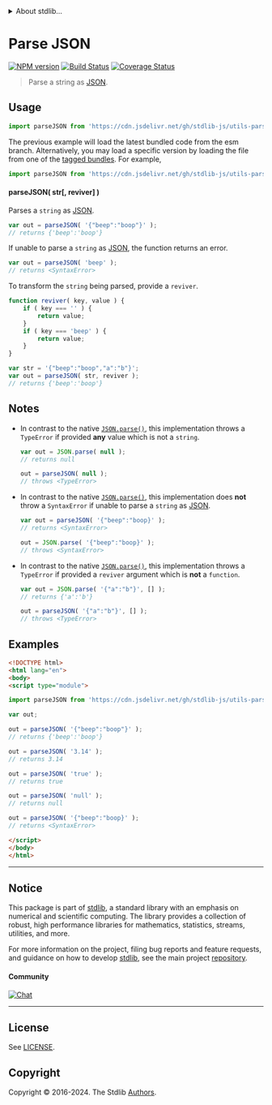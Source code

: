 <!--

@license Apache-2.0

Copyright (c) 2018 The Stdlib Authors.

Licensed under the Apache License, Version 2.0 (the "License");
you may not use this file except in compliance with the License.
You may obtain a copy of the License at

   http://www.apache.org/licenses/LICENSE-2.0

Unless required by applicable law or agreed to in writing, software
distributed under the License is distributed on an "AS IS" BASIS,
WITHOUT WARRANTIES OR CONDITIONS OF ANY KIND, either express or implied.
See the License for the specific language governing permissions and
limitations under the License.

-->


<details>
  <summary>
    About stdlib...
  </summary>
  <p>We believe in a future in which the web is a preferred environment for numerical computation. To help realize this future, we've built stdlib. stdlib is a standard library, with an emphasis on numerical and scientific computation, written in JavaScript (and C) for execution in browsers and in Node.js.</p>
  <p>The library is fully decomposable, being architected in such a way that you can swap out and mix and match APIs and functionality to cater to your exact preferences and use cases.</p>
  <p>When you use stdlib, you can be absolutely certain that you are using the most thorough, rigorous, well-written, studied, documented, tested, measured, and high-quality code out there.</p>
  <p>To join us in bringing numerical computing to the web, get started by checking us out on <a href="https://github.com/stdlib-js/stdlib">GitHub</a>, and please consider <a href="https://opencollective.com/stdlib">financially supporting stdlib</a>. We greatly appreciate your continued support!</p>
</details>

# Parse JSON

[![NPM version][npm-image]][npm-url] [![Build Status][test-image]][test-url] [![Coverage Status][coverage-image]][coverage-url] <!-- [![dependencies][dependencies-image]][dependencies-url] -->

> Parse a string as [JSON][json].



<section class="usage">

## Usage

```javascript
import parseJSON from 'https://cdn.jsdelivr.net/gh/stdlib-js/utils-parse-json@esm/index.mjs';
```
The previous example will load the latest bundled code from the esm branch. Alternatively, you may load a specific version by loading the file from one of the [tagged bundles](https://github.com/stdlib-js/utils-parse-json/tags). For example,

```javascript
import parseJSON from 'https://cdn.jsdelivr.net/gh/stdlib-js/utils-parse-json@v0.2.0-esm/index.mjs';
```

#### parseJSON( str\[, reviver] )

Parses a `string` as [JSON][json].

```javascript
var out = parseJSON( '{"beep":"boop"}' );
// returns {'beep':'boop'}
```

If unable to parse a `string` as [JSON][json], the function returns an error.

```javascript
var out = parseJSON( 'beep' );
// returns <SyntaxError>
```

To transform the `string` being parsed, provide a `reviver`.

```javascript
function reviver( key, value ) {
    if ( key === '' ) {
        return value;
    }
    if ( key === 'beep' ) {
        return value;
    }
}

var str = '{"beep":"boop","a":"b"}';
var out = parseJSON( str, reviver );
// returns {'beep':'boop'}
```

</section>

<!-- /.usage -->

<section class="notes">

## Notes

-   In contrast to the native [`JSON.parse()`][json-parse], this implementation throws a `TypeError` if provided **any** value which is not a `string`.

    ```javascript
    var out = JSON.parse( null );
    // returns null

    out = parseJSON( null );
    // throws <TypeError>
    ```

-   In contrast to the native [`JSON.parse()`][json-parse], this implementation does **not** throw a `SyntaxError` if unable to parse a `string` as [JSON][json].

    ```javascript
    var out = parseJSON( '{"beep":"boop}' );
    // returns <SyntaxError>

    out = JSON.parse( '{"beep":"boop}' );
    // throws <SyntaxError>
    ```

-   In contrast to the native [`JSON.parse()`][json-parse], this implementation throws a `TypeError` if provided a `reviver` argument which is **not** a `function`.

    ```javascript
    var out = JSON.parse( '{"a":"b"}', [] );
    // returns {'a':'b'}

    out = parseJSON( '{"a":"b"}', [] );
    // throws <TypeError>
    ```

</section>

<!-- /.notes -->

<section class="examples">

## Examples

<!-- eslint no-undef: "error" -->

```html
<!DOCTYPE html>
<html lang="en">
<body>
<script type="module">

import parseJSON from 'https://cdn.jsdelivr.net/gh/stdlib-js/utils-parse-json@esm/index.mjs';

var out;

out = parseJSON( '{"beep":"boop"}' );
// returns {'beep':'boop'}

out = parseJSON( '3.14' );
// returns 3.14

out = parseJSON( 'true' );
// returns true

out = parseJSON( 'null' );
// returns null

out = parseJSON( '{"beep":"boop}' );
// returns <SyntaxError>

</script>
</body>
</html>
```

</section>

<!-- /.examples -->

<!-- Section for related `stdlib` packages. Do not manually edit this section, as it is automatically populated. -->

<section class="related">

</section>

<!-- /.related -->

<!-- Section for all links. Make sure to keep an empty line after the `section` element and another before the `/section` close. -->


<section class="main-repo" >

* * *

## Notice

This package is part of [stdlib][stdlib], a standard library with an emphasis on numerical and scientific computing. The library provides a collection of robust, high performance libraries for mathematics, statistics, streams, utilities, and more.

For more information on the project, filing bug reports and feature requests, and guidance on how to develop [stdlib][stdlib], see the main project [repository][stdlib].

#### Community

[![Chat][chat-image]][chat-url]

---

## License

See [LICENSE][stdlib-license].


## Copyright

Copyright &copy; 2016-2024. The Stdlib [Authors][stdlib-authors].

</section>

<!-- /.stdlib -->

<!-- Section for all links. Make sure to keep an empty line after the `section` element and another before the `/section` close. -->

<section class="links">

[npm-image]: http://img.shields.io/npm/v/@stdlib/utils-parse-json.svg
[npm-url]: https://npmjs.org/package/@stdlib/utils-parse-json

[test-image]: https://github.com/stdlib-js/utils-parse-json/actions/workflows/test.yml/badge.svg?branch=v0.2.0
[test-url]: https://github.com/stdlib-js/utils-parse-json/actions/workflows/test.yml?query=branch:v0.2.0

[coverage-image]: https://img.shields.io/codecov/c/github/stdlib-js/utils-parse-json/main.svg
[coverage-url]: https://codecov.io/github/stdlib-js/utils-parse-json?branch=main

<!--

[dependencies-image]: https://img.shields.io/david/stdlib-js/utils-parse-json.svg
[dependencies-url]: https://david-dm.org/stdlib-js/utils-parse-json/main

-->

[chat-image]: https://img.shields.io/gitter/room/stdlib-js/stdlib.svg
[chat-url]: https://app.gitter.im/#/room/#stdlib-js_stdlib:gitter.im

[stdlib]: https://github.com/stdlib-js/stdlib

[stdlib-authors]: https://github.com/stdlib-js/stdlib/graphs/contributors

[umd]: https://github.com/umdjs/umd
[es-module]: https://developer.mozilla.org/en-US/docs/Web/JavaScript/Guide/Modules

[deno-url]: https://github.com/stdlib-js/utils-parse-json/tree/deno
[deno-readme]: https://github.com/stdlib-js/utils-parse-json/blob/deno/README.md
[umd-url]: https://github.com/stdlib-js/utils-parse-json/tree/umd
[umd-readme]: https://github.com/stdlib-js/utils-parse-json/blob/umd/README.md
[esm-url]: https://github.com/stdlib-js/utils-parse-json/tree/esm
[esm-readme]: https://github.com/stdlib-js/utils-parse-json/blob/esm/README.md
[branches-url]: https://github.com/stdlib-js/utils-parse-json/blob/main/branches.md

[stdlib-license]: https://raw.githubusercontent.com/stdlib-js/utils-parse-json/main/LICENSE

[json]: http://www.json.org/

[json-parse]: https://developer.mozilla.org/en/docs/Web/JavaScript/Reference/Global_Objects/JSON/parse

</section>

<!-- /.links -->
